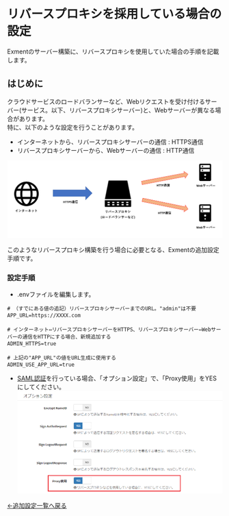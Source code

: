 # リバースプロキシを採用している場合の設定
Exmentのサーバー構築に、リバースプロキシを使用していた場合の手順を記載します。

## はじめに
クラウドサービスのロードバランサーなど、Webリクエストを受け付けるサーバー(サービス。以下、リバースプロキシサーバー)と、Webサーバーが異なる場合があります。  
特に、以下のような設定を行うことがあります。  

- インターネットから、リバースプロキシサーバーの通信 : HTTPS通信
- リバースプロキシサーバーから、Webサーバーの通信 : HTTP通信

![リバースプロキシ](img/quickstart/reverse_proxy1.png)


このようなリバースプロキシ構築を行う場合に必要となる、Exmentの追加設定手順です。


### 設定手順

- .envファイルを編集します。

~~~
# （すでにある値の追記）リバースプロキシサーバーまでのURL。"admin"は不要
APP_URL=https://XXXX.com 

# インターネット⇔リバースプロキシサーバーをHTTPS、リバースプロキシサーバー⇔Webサーバーの通信をHTTPにする場合、新規追加する
ADMIN_HTTPS=true

# 上記の"APP_URL"の値をURL生成に使用する
ADMIN_USE_APP_URL=true
~~~

- [SAML認証](/ja/login_saml)を行っている場合、「オプション設定」で、「Proxy使用」をYESにしてください。
![リバースプロキシ](img/quickstart/reverse_proxy2.png)


[←追加設定一覧へ戻る](/ja/quickstart_more)